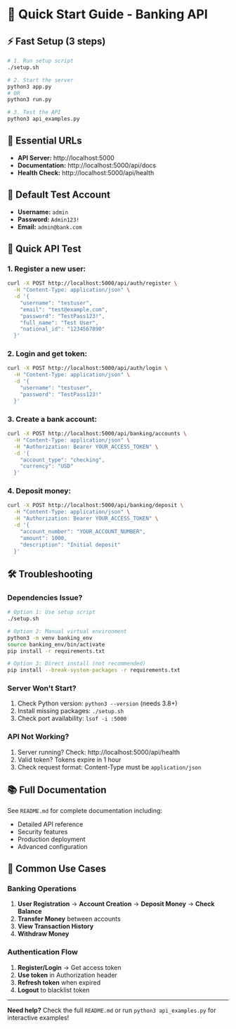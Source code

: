 # 🚀 Quick Start Guide - Banking API

## ⚡ Fast Setup (3 steps)

```bash
# 1. Run setup script
./setup.sh

# 2. Start the server
python3 app.py
# OR
python3 run.py

# 3. Test the API
python3 api_examples.py
```

## 🔗 Essential URLs

- **API Server:** http://localhost:5000
- **Documentation:** http://localhost:5000/api/docs
- **Health Check:** http://localhost:5000/api/health

## 🔐 Default Test Account

- **Username:** `admin`
- **Password:** `Admin123!`
- **Email:** `admin@bank.com`

## 📱 Quick API Test

### 1. Register a new user:
```bash
curl -X POST http://localhost:5000/api/auth/register \
  -H "Content-Type: application/json" \
  -d '{
    "username": "testuser",
    "email": "test@example.com", 
    "password": "TestPass123!",
    "full_name": "Test User",
    "national_id": "1234567890"
  }'
```

### 2. Login and get token:
```bash
curl -X POST http://localhost:5000/api/auth/login \
  -H "Content-Type: application/json" \
  -d '{
    "username": "testuser",
    "password": "TestPass123!"
  }'
```

### 3. Create a bank account:
```bash
curl -X POST http://localhost:5000/api/banking/accounts \
  -H "Content-Type: application/json" \
  -H "Authorization: Bearer YOUR_ACCESS_TOKEN" \
  -d '{
    "account_type": "checking",
    "currency": "USD"
  }'
```

### 4. Deposit money:
```bash
curl -X POST http://localhost:5000/api/banking/deposit \
  -H "Content-Type: application/json" \
  -H "Authorization: Bearer YOUR_ACCESS_TOKEN" \
  -d '{
    "account_number": "YOUR_ACCOUNT_NUMBER",
    "amount": 1000,
    "description": "Initial deposit"
  }'
```

## 🛠️ Troubleshooting

### Dependencies Issue?
```bash
# Option 1: Use setup script
./setup.sh

# Option 2: Manual virtual environment
python3 -m venv banking_env
source banking_env/bin/activate
pip install -r requirements.txt

# Option 3: Direct install (not recommended)
pip install --break-system-packages -r requirements.txt
```

### Server Won't Start?
1. Check Python version: `python3 --version` (needs 3.8+)
2. Install missing packages: `./setup.sh`
3. Check port availability: `lsof -i :5000`

### API Not Working?
1. Server running? Check: http://localhost:5000/api/health
2. Valid token? Tokens expire in 1 hour
3. Check request format: Content-Type must be `application/json`

## 📚 Full Documentation

See `README.md` for complete documentation including:
- Detailed API reference
- Security features
- Production deployment
- Advanced configuration

## 🎯 Common Use Cases

### Banking Operations
1. **User Registration** → **Account Creation** → **Deposit Money** → **Check Balance**
2. **Transfer Money** between accounts
3. **View Transaction History**
4. **Withdraw Money**

### Authentication Flow
1. **Register/Login** → Get access token
2. **Use token** in Authorization header
3. **Refresh token** when expired
4. **Logout** to blacklist token

---

**Need help?** Check the full `README.md` or run `python3 api_examples.py` for interactive examples!